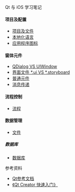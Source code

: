 Qt 与 iOS 学习笔记

#### 项目及配置
* [项目及文件](new.md)
* [本地化语言](language.md)
* [应用程序图标](icon.md)

#### 窗体元件
* [QDialog VS UIWindow](UI/window.md)
* [界面文件 *.ui VS *.storyboard](UI/ui.md)
* [普通元件](input.md)
* [消息传递](message.md)

#### 流程控制
* [流程](application.md)


#### 数据管理
* [文件](file.md)



##### 数据库
* [数据库](sql.md)

参考资料

* [Qt参考文档](http://www.kuqin.com/qtdocument/index.html)
* [《Qt Creator 快速入门》](http://book.douban.com/subject/10745760/)
